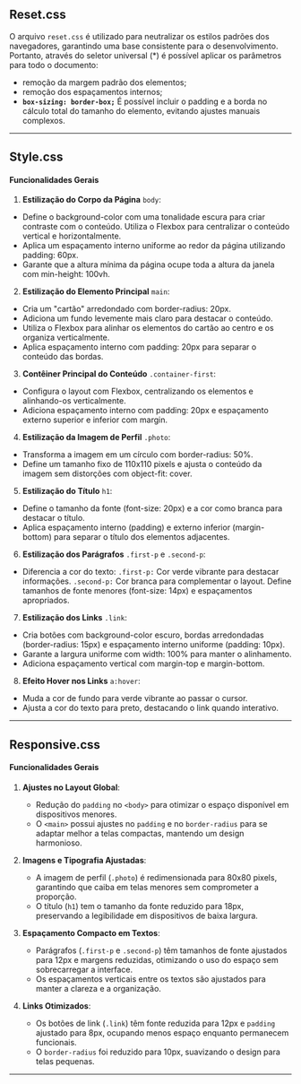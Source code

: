 ## Reset.css

O arquivo `reset.css` é utilizado para neutralizar os estilos padrões dos navegadores, garantindo uma base consistente para o desenvolvimento. Portanto, através do seletor universal (*) é possível aplicar os parâmetros para todo o documento: 
- remoção da margem padrão dos elementos; 
- remoção dos espaçamentos internos;
- **`box-sizing: border-box;`** É possível incluir o padding e a borda no cálculo total do tamanho do elemento, evitando ajustes manuais complexos.

---

## Style.css

#### Funcionalidades Gerais

1. **Estilização do Corpo da Página** `body`: 

- Define o background-color com uma tonalidade escura para criar contraste com o conteúdo.
Utiliza o Flexbox para centralizar o conteúdo vertical e horizontalmente.
- Aplica um espaçamento interno uniforme ao redor da página utilizando padding: 60px.
- Garante que a altura mínima da página ocupe toda a altura da janela com min-height: 100vh.

2. **Estilização do Elemento Principal** `main`:

- Cria um "cartão" arredondado com border-radius: 20px.
- Adiciona um fundo levemente mais claro para destacar o conteúdo.
- Utiliza o Flexbox para alinhar os elementos do cartão ao centro e os organiza verticalmente.
- Aplica espaçamento interno com padding: 20px para separar o conteúdo das bordas.

3. **Contêiner Principal do Conteúdo** `.container-first`:

- Configura o layout com Flexbox, centralizando os elementos e alinhando-os verticalmente.
- Adiciona espaçamento interno com padding: 20px e espaçamento externo superior e inferior com margin.

4. **Estilização da Imagem de Perfil** `.photo`:

- Transforma a imagem em um círculo com border-radius: 50%.
- Define um tamanho fixo de 110x110 pixels e ajusta o conteúdo da imagem sem distorções com object-fit: cover.

5. **Estilização do Título** `h1`:

- Define o tamanho da fonte (font-size: 20px) e a cor como branca para destacar o título.
- Aplica espaçamento interno (padding) e externo inferior (margin-bottom) para separar o título dos elementos adjacentes.

6. **Estilização dos Parágrafos** `.first-p` e `.second-p`:

- Diferencia a cor do texto:
`.first-p:` Cor verde vibrante para destacar informações.
`.second-p:` Cor branca para complementar o layout.
Define tamanhos de fonte menores (font-size: 14px) e espaçamentos apropriados.

7. **Estilização dos Links** `.link`:

- Cria botões com background-color escuro, bordas arredondadas (border-radius: 15px) e espaçamento interno uniforme (padding: 10px).
- Garante a largura uniforme com width: 100% para manter o alinhamento.
- Adiciona espaçamento vertical com margin-top e margin-bottom.

8. **Efeito Hover nos Links** `a:hover`:

- Muda a cor de fundo para verde vibrante ao passar o cursor.
- Ajusta a cor do texto para preto, destacando o link quando interativo.

---

## Responsive.css

#### Funcionalidades Gerais

1. **Ajustes no Layout Global**:

   - Redução do `padding` no `<body>` para otimizar o espaço disponível em dispositivos menores.
   - O `<main>` possui ajustes no `padding` e no `border-radius` para se adaptar melhor a telas compactas, mantendo um design harmonioso.

2. **Imagens e Tipografia Ajustadas**:

   - A imagem de perfil (`.photo`) é redimensionada para 80x80 pixels, garantindo que caiba em telas menores sem comprometer a proporção.
   - O título (`h1`) tem o tamanho da fonte reduzido para 18px, preservando a legibilidade em dispositivos de baixa largura.

3. **Espaçamento Compacto em Textos**:

   - Parágrafos (`.first-p` e `.second-p`) têm tamanhos de fonte ajustados para 12px e margens reduzidas, otimizando o uso do espaço sem sobrecarregar a interface.
   - Os espaçamentos verticais entre os textos são ajustados para manter a clareza e a organização.

4. **Links Otimizados**:

   - Os botões de link (`.link`) têm fonte reduzida para 12px e `padding` ajustado para 8px, ocupando menos espaço enquanto permanecem funcionais.
   - O `border-radius` foi reduzido para 10px, suavizando o design para telas pequenas.

---